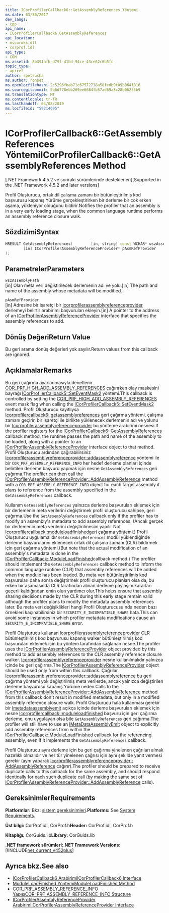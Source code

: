 ```yaml
---
title: ICorProfilerCallback6::GetAssemblyReferences Yöntemi
ms.date: 03/30/2017
dev_langs:
- cpp
api_name:
- ICorProfilerCallback6.GetAssemblyReferences
api_location:
- mscorwks.dll
- corprof.idl
api_type:
- COM
ms.assetid: 8b391afb-d79f-41bd-94ce-43ce62c6b5fc
topic_type:
- apiref
author: rpetrusha
ms.author: ronpet
ms.openlocfilehash: 2c5296fbab71c67572718a58fedb9f89b064f816
ms.sourcegitcommit: 5b6d778ebb269ee6684fb57ad69a8c28b06235b9
ms.translationtype: MT
ms.contentlocale: tr-TR
ms.lasthandoff: 04/08/2019
ms.locfileid: "59214695"
---
```

# <a name="icorprofilercallback6getassemblyreferences-method"></a><span data-ttu-id="965bf-102">ICorProfilerCallback6::GetAssemblyReferences Yöntemi</span><span class="sxs-lookup"><span data-stu-id="965bf-102">ICorProfilerCallback6::GetAssemblyReferences Method</span></span>
<span data-ttu-id="965bf-103">[.NET Framework 4.5.2 ve sonraki sürümlerinde desteklenen]</span><span class="sxs-lookup"><span data-stu-id="965bf-103">[Supported in the .NET Framework 4.5.2 and later versions]</span></span>  
  
 <span data-ttu-id="965bf-104">Profil Oluşturucu, ortak dil çalışma zamanı bir bütünleştirilmiş kod başvurusu kapanış Yürüme gerçekleştirirken bir derleme bir çok erken aşama, yükleniyor olduğunu bildirir.</span><span class="sxs-lookup"><span data-stu-id="965bf-104">Notifies the profiler that an assembly is in a very early loading stage, when the common language runtime performs an assembly reference closure walk.</span></span>  
  
## <a name="syntax"></a><span data-ttu-id="965bf-105">Sözdizimi</span><span class="sxs-lookup"><span data-stu-id="965bf-105">Syntax</span></span>  
  
```cpp
HRESULT GetAssemblyReferences(        [in, string] const WCHAR* wszAssemblyPath,  
        [in] ICorProfilerAssemblyReferenceProvider* pAsmRefProvider  
);  
```  
  
## <a name="parameters"></a><span data-ttu-id="965bf-106">Parametreler</span><span class="sxs-lookup"><span data-stu-id="965bf-106">Parameters</span></span>  
 `wszAssemblyPath`  
 <span data-ttu-id="965bf-107">[in] Olan meta veri değiştirilecek derlemenin adı ve yolu.</span><span class="sxs-lookup"><span data-stu-id="965bf-107">[in] The path and name of the assembly whose metadata will be modified.</span></span>  
  
 `pAsmRefProvider`  
 <span data-ttu-id="965bf-108">[in] Adresine bir işaretçi bir [Icorprofilerassemblyreferenceprovider](../../../../docs/framework/unmanaged-api/profiling/icorprofilerassemblyreferenceprovider-interface.md) derlemeyi belirtir arabirimi başvuruları ekleyin.</span><span class="sxs-lookup"><span data-stu-id="965bf-108">[in] A pointer to the address of an [ICorProfilerAssemblyReferenceProvider](../../../../docs/framework/unmanaged-api/profiling/icorprofilerassemblyreferenceprovider-interface.md) interface that specifies the assembly references to add.</span></span>  
  
## <a name="return-value"></a><span data-ttu-id="965bf-109">Dönüş Değeri</span><span class="sxs-lookup"><span data-stu-id="965bf-109">Return Value</span></span>  
 <span data-ttu-id="965bf-110">Bu geri arama dönüş değerleri yok sayılır.</span><span class="sxs-lookup"><span data-stu-id="965bf-110">Return values from this callback are ignored.</span></span>  
  
## <a name="remarks"></a><span data-ttu-id="965bf-111">Açıklamalar</span><span class="sxs-lookup"><span data-stu-id="965bf-111">Remarks</span></span>  
 <span data-ttu-id="965bf-112">Bu geri çağırma ayarlanmasıyla denetlenir [COR_PRF_HIGH_ADD_ASSEMBLY_REFERENCES](../../../../docs/framework/unmanaged-api/profiling/cor-prf-high-monitor-enumeration.md) çağırırken olay maskesini bayrağı [ICorProfilerCallback5::SetEventMask2](../../../../docs/framework/unmanaged-api/profiling/icorprofilerinfo5-seteventmask2-method.md) yöntemi.</span><span class="sxs-lookup"><span data-stu-id="965bf-112">This callback is controlled by setting the [COR_PRF_HIGH_ADD_ASSEMBLY_REFERENCES](../../../../docs/framework/unmanaged-api/profiling/cor-prf-high-monitor-enumeration.md) event mask flag when calling the [ICorProfilerCallback5::SetEventMask2](../../../../docs/framework/unmanaged-api/profiling/icorprofilerinfo5-seteventmask2-method.md) method.</span></span> <span data-ttu-id="965bf-113">Profil Oluşturucu kayıtlıysa [Icorprofilercallback6::getassemblyreferences](../../../../docs/framework/unmanaged-api/profiling/icorprofilercallback6-getassemblyreferences-method.md) geri çağırma yöntemi, çalışma zamanı geçirir, bir işaretçi ile birlikte yüklenecek derlemenin adı ve yolunu bir [ Icorprofilerassemblyreferenceprovider](../../../../docs/framework/unmanaged-api/profiling/icorprofilerassemblyreferenceprovider-interface.md) bu yönteme arabirimi nesnesi.</span><span class="sxs-lookup"><span data-stu-id="965bf-113">If the profiler registers for the [ICorProfilerCallback6::GetAssemblyReferences](../../../../docs/framework/unmanaged-api/profiling/icorprofilercallback6-getassemblyreferences-method.md) callback method, the runtime passes the path and name of the assembly to be loaded, along with a pointer to an [ICorProfilerAssemblyReferenceProvider](../../../../docs/framework/unmanaged-api/profiling/icorprofilerassemblyreferenceprovider-interface.md) interface object to that method.</span></span> <span data-ttu-id="965bf-114">Profil Oluşturucu ardından çağırabilirsiniz [Icorprofilerassemblyreferenceprovider::addassemblyreference](../../../../docs/framework/unmanaged-api/profiling/icorprofilerassemblyreferenceprovider-addassemblyreference-method.md) yöntemi ile bir `COR_PRF_ASSEMBLY_REFERENCE_INFO` her hedef derleme planları içinde belirtilen derleme başvuru yapmak için nesne `GetAssemblyReferences` geri çağırma.</span><span class="sxs-lookup"><span data-stu-id="965bf-114">The profiler can then call the [ICorProfilerAssemblyReferenceProvider::AddAssemblyReference](../../../../docs/framework/unmanaged-api/profiling/icorprofilerassemblyreferenceprovider-addassemblyreference-method.md) method with a `COR_PRF_ASSEMBLY_REFERENCE_INFO` object for each target assembly it plans to reference from the assembly specified in the `GetAssemblyReferences` callback.</span></span>  
  
 <span data-ttu-id="965bf-115">Kullanım `GetAssemblyReferences` yalnızca derleme başvuruları eklemek için bir derlemenin meta verilerini değiştirmek profil oluşturucu sahipse, geri çağırma.</span><span class="sxs-lookup"><span data-stu-id="965bf-115">Use the `GetAssemblyReferences` callback only if the profiler has to modify an assembly's metadata to add assembly references.</span></span> <span data-ttu-id="965bf-116">(Ancak gerçek bir derlemenin meta verilerini değiştirilmesini yapılır Not [Icorprofilercallback::moduleloadfinished](../../../../docs/framework/unmanaged-api/profiling/icorprofilercallback-moduleloadfinished-method.md)geri çağırma yöntemi.) Profil Oluşturucu uygulamalıdır `GetAssemblyReferences` modül yüklendiğinde derleme başvurularını eklenecek ortak dil çalışma zamanı (CLR) bildirmek için geri çağırma yöntemi.</span><span class="sxs-lookup"><span data-stu-id="965bf-116">(But note that the actual modification of an assembly's metadata is done in the [ICorProfilerCallback::ModuleLoadFinished](../../../../docs/framework/unmanaged-api/profiling/icorprofilercallback-moduleloadfinished-method.md)callback method.) The profiler should implement the `GetAssemblyReferences` callback method to inform the common language runtime (CLR) that assembly references will be added when the module has been loaded.</span></span>  <span data-ttu-id="965bf-117">Bu meta veri bütünleştirilmiş kod başvuruları daha sonra değiştirmek profil oluşturucu planları olsa da, bu erken bir aşamasında CLR tarafından alınan derleme paylaşım kararları geçerli kaldığından emin olun yardımcı olur.</span><span class="sxs-lookup"><span data-stu-id="965bf-117">This helps ensure that assembly sharing decisions made by the CLR during this early stage remain valid although the profiler plans to modify the metadata assembly references later.</span></span>  <span data-ttu-id="965bf-118">Bu meta veri değişiklikleri hangi Profil Oluşturucusu'nda neden bazı örnekleri kaçınabilirsiniz bir `SECURITY_E_INCOMPATIBLE_SHARE` hata.</span><span class="sxs-lookup"><span data-stu-id="965bf-118">This can avoid some instances in which profiler metadata modifications cause an `SECURITY_E_INCOMPATIBLE_SHARE` error.</span></span>  
  
 <span data-ttu-id="965bf-119">Profil Oluşturucu kullanan [Icorprofilerassemblyreferenceprovider](../../../../docs/framework/unmanaged-api/profiling/icorprofilerassemblyreferenceprovider-interface.md) CLR bütünleştirilmiş kod başvurusu kapanış walker bütünleştirilmiş kod başvuruları eklemek için bu yöntem tarafından sağlanan nesne.</span><span class="sxs-lookup"><span data-stu-id="965bf-119">The profiler uses the [ICorProfilerAssemblyReferenceProvider](../../../../docs/framework/unmanaged-api/profiling/icorprofilerassemblyreferenceprovider-interface.md) object provided by this method to add assembly references to the CLR assembly reference closure walker.</span></span>  <span data-ttu-id="965bf-120">[Icorprofilerassemblyreferenceprovider](../../../../docs/framework/unmanaged-api/profiling/icorprofilerassemblyreferenceprovider-interface.md) nesne kullanılmalıdır yalnızca içinde bu geri çağırma.</span><span class="sxs-lookup"><span data-stu-id="965bf-120">The [ICorProfilerAssemblyReferenceProvider](../../../../docs/framework/unmanaged-api/profiling/icorprofilerassemblyreferenceprovider-interface.md) object should be used only from within this callback.</span></span> <span data-ttu-id="965bf-121">Çağrılar [Icorprofilerassemblyreferenceprovider::addassemblyreference](../../../../docs/framework/unmanaged-api/profiling/icorprofilerassemblyreferenceprovider-addassemblyreference-method.md) bu geri çağırma yöntemi yok değiştirilmiş meta verilerde, ancak yalnızca değiştirilen derleme başvurusu kapanış Yürüme neden.</span><span class="sxs-lookup"><span data-stu-id="965bf-121">Calls to the [ICorProfilerAssemblyReferenceProvider::AddAssemblyReference](../../../../docs/framework/unmanaged-api/profiling/icorprofilerassemblyreferenceprovider-addassemblyreference-method.md) method from this callback don't result in modified metadata, but only in a modified assembly reference closure walk.</span></span> <span data-ttu-id="965bf-122">Profil Oluşturucu hala kullanması gerekir bir [Imetadataassemblyemit](../../../../docs/framework/unmanaged-api/metadata/imetadataassemblyemit-interface.md) açıkça içinde derleme başvuruları eklemek için nesne [Icorprofilercallback::moduleloadfinished](../../../../docs/framework/unmanaged-api/profiling/icorprofilercallback-moduleloadfinished-method.md) başvuru için geri çağırma derleme, onu uygulayan olsa bile `GetAssemblyReferences` geri çağırma.</span><span class="sxs-lookup"><span data-stu-id="965bf-122">The profiler will still have to use an [IMetaDataAssemblyEmit](../../../../docs/framework/unmanaged-api/metadata/imetadataassemblyemit-interface.md) object to explicitly add assembly references from within the [ICorProfilerCallback::ModuleLoadFinished](../../../../docs/framework/unmanaged-api/profiling/icorprofilercallback-moduleloadfinished-method.md) callback for the referencing assembly, even if it implements the `GetAssemblyReferences` callback.</span></span>  
  
 <span data-ttu-id="965bf-123">Profil Oluşturucu aynı derleme için bu geri çağırma yinelenen çağrıları almak hazırlıklı olmalıdır ve her tür yinelenen çağrısı için aynı şekilde yanıt vermesi gerekir (aynı yaparak [Icorprofilerassemblyreferenceprovider:: AddAssemblyReference](../../../../docs/framework/unmanaged-api/profiling/icorprofilerassemblyreferenceprovider-addassemblyreference-method.md) çağırır).</span><span class="sxs-lookup"><span data-stu-id="965bf-123">The profiler should be prepared to receive duplicate calls to this callback for the same assembly, and should respond identically for each such duplicate call (by making the same set of [ICorProfilerAssemblyReferenceProvider::AddAssemblyReference](../../../../docs/framework/unmanaged-api/profiling/icorprofilerassemblyreferenceprovider-addassemblyreference-method.md) calls).</span></span>  
  
## <a name="requirements"></a><span data-ttu-id="965bf-124">Gereksinimler</span><span class="sxs-lookup"><span data-stu-id="965bf-124">Requirements</span></span>  
 <span data-ttu-id="965bf-125">**Platformlar:** Bkz: [sistem gereksinimleri](../../../../docs/framework/get-started/system-requirements.md).</span><span class="sxs-lookup"><span data-stu-id="965bf-125">**Platforms:** See [System Requirements](../../../../docs/framework/get-started/system-requirements.md).</span></span>  
  
 <span data-ttu-id="965bf-126">**Üst bilgi:** CorProf.idl, CorProf.h</span><span class="sxs-lookup"><span data-stu-id="965bf-126">**Header:** CorProf.idl, CorProf.h</span></span>  
  
 <span data-ttu-id="965bf-127">**Kitaplığı:** CorGuids.lib</span><span class="sxs-lookup"><span data-stu-id="965bf-127">**Library:** CorGuids.lib</span></span>  
  
 **<span data-ttu-id="965bf-128">.NET framework sürümleri:</span><span class="sxs-lookup"><span data-stu-id="965bf-128">.NET Framework Versions:</span></span>** [!INCLUDE[net_current_v452plus](../../../../includes/net-current-v452plus-md.md)]  
  
## <a name="see-also"></a><span data-ttu-id="965bf-129">Ayrıca bkz.</span><span class="sxs-lookup"><span data-stu-id="965bf-129">See also</span></span>

- [<span data-ttu-id="965bf-130">ICorProfilerCallback6 Arabirimi</span><span class="sxs-lookup"><span data-stu-id="965bf-130">ICorProfilerCallback6 Interface</span></span>](../../../../docs/framework/unmanaged-api/profiling/icorprofilercallback6-interface.md)
- [<span data-ttu-id="965bf-131">ModuleLoadFinished Yöntemi</span><span class="sxs-lookup"><span data-stu-id="965bf-131">ModuleLoadFinished Method</span></span>](../../../../docs/framework/unmanaged-api/profiling/icorprofilercallback-moduleloadfinished-method.md)
- [<span data-ttu-id="965bf-132">COR_PRF_ASSEMBLY_REFERENCE_INFO Yapısı</span><span class="sxs-lookup"><span data-stu-id="965bf-132">COR_PRF_ASSEMBLY_REFERENCE_INFO Structure</span></span>](../../../../docs/framework/unmanaged-api/profiling/cor-prf-assembly-reference-info-structure.md)
- [<span data-ttu-id="965bf-133">ICorProfilerAssemblyReferenceProvider Arabirimi</span><span class="sxs-lookup"><span data-stu-id="965bf-133">ICorProfilerAssemblyReferenceProvider Interface</span></span>](../../../../docs/framework/unmanaged-api/profiling/icorprofilerassemblyreferenceprovider-interface.md)
